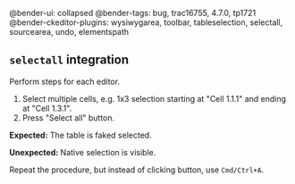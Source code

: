 @bender-ui: collapsed
@bender-tags: bug, trac16755, 4.7.0, tp1721
@bender-ckeditor-plugins: wysiwygarea, toolbar, tableselection, selectall, sourcearea, undo, elementspath

## `selectall` integration

Perform steps for each editor.

1. Select multiple cells, e.g. 1x3 selection starting at "Cell 1.1.1" and ending at "Cell 1.3.1".
1. Press "Select all" button.

**Expected:**
The table is faked selected.

**Unexpected:**
Native selection is visible.

Repeat the procedure, but instead of clicking button, use `Cmd/Ctrl+A`.
